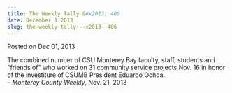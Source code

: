 ```yaml
---
title: The Weekly Tally &#x2013; 406
date: December 1 2013
slug: the-weekly-tally---x2013--406
---
```





<span class="date">Posted on Dec 01, 2013    </span>
<p>The combined number of CSU Monterey Bay faculty, staff, students
and &quot;friends of&quot; who worked on 31 community service projects Nov.
16 in honor of the investiture of CSUMB President Eduardo
Ochoa.<br>
&#x2013; <em>Monterey County Weekly</em>, Nov. 21, 2013</br></p>





